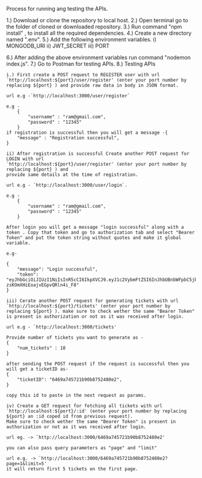 Process for running ang testing the APIs.

1.) Download or clone the repository to local host.
2.) Open terminal go to the folder of cloned or downloaded repository.
3.) Run command "npm install" , to install all the required dependencies.
4.) Create a new directory named ".env".
5.) Add the following environment variables.
    i) MONGODB_URI 
    ii) JWT_SECRET 
    iii) PORT 

6.) After adding the above environment variables run command "nodemon index.js".
7.) Go to Postman for testing APIs.
8.) Testing APIs

    i.) First create a POST request to REGISTER user with url `http://localhost:${port}/user/register' (enter your port number by replacing ${port} ) and provide raw data in body in JSON format.

    url e.g -`http://localhost:3000/user/register`

    e.g -
        {
            "username" : "ram@gmail.com",
            "password" : "12345"
        }
    if registration is successful then you will get a message -{
        "message" : "Registration successful",
    }

    ii) After registration is successful Create another POST request for LOGIN with url
    `http://localhost:${port}/user/register' (enter your port number by replacing ${port} ) and 
    provide same details at the time of registration.

    url e.g - `http://localhost:3000/user/login`.

    e.g -
        {
            "username" : "ram@gmail.com",
            "password" : "12345"
        }
    
    After login you will get a message "login successful" along with a token . Copy that token and go to authorization tab and select "Bearer Token" and put the token string without quotes and make it global variable.

    e.g-

    {
        "message": "Login successful",
        "token": "eyJhbGciOiJIUzI1NiIsInR5cCI6IkpXVCJ9.eyJ1c2VybmFtZSI6InJhbUBnbWFpbC5jb20iLCJpYXQiOjE2ODQ2NDk3MjIsImV4cCI6MTY4NDczNjEyMn0.6GsGmtUnXLT2Eduh-zsKOmXHiEoajvEGpvQRln4i_F8"
    }

    iii) Cerate another POST request for generating tickets with url `http://localhost:${port}/tickets' (enter your port number by replacing ${port} ). make sure to check wether the same "Bearer Token" is present in authorization or not as it was received after login.

    url e.g - `http://localhost:3000/tickets'

    Provide number of tickets you want to generate as -
    {
        "num_tickets" : 10
    }

    after sending the POST request if the request is successful then you will get a ticketID as- 
    {
        "ticketID": "6469a745721b90b8752480e2",
    }

    copy this id to paste in the next request as params.
    
    iv) Create a GET request for fetching all tickets with url `http://localhost:${port}/:id' (enter your port number by replacing ${port} an :id coped id from previous request).
    Make sure to check wether the same "Bearer Token" is present in authorization or not as it was received after login.

    url eg. -> `http://localhost:3000/6469a745721b90b8752480e2' 

    you can also pass query parameters as "page" and "limit"

    url e.g. -> `http://localhost:3000/6469a745721b90b8752480e2?page=1&limit=5' 
    it will return first 5 tickets on the first page.





